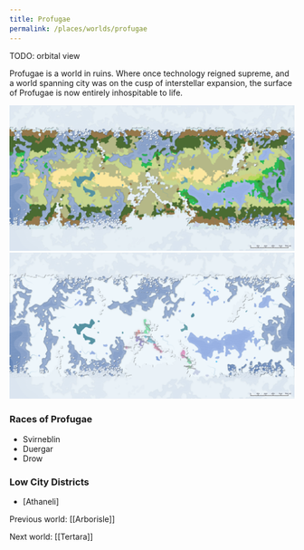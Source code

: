 ```yaml
---
title: Profugae
permalink: /places/worlds/profugae
---
```

TODO: orbital view

Profugae is a world in ruins. Where once technology reigned supreme, and a world spanning city was on the cusp of interstellar expansion, the surface of Profugae is now entirely inhospitable to life.

![Profugae Biomes](../../assets/img/profugae-biomes.png)
![Profugae Biomes](../../assets/img/profugae-political.png)

### Races of Profugae
- Svirneblin
- Duergar
- Drow

### Low City Districts
- [Athaneli]

Previous world: [[Arborisle]]

Next world: [[Tertara]]